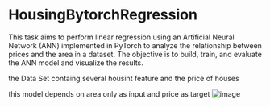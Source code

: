 # HousingBytorchRegression
This task aims to perform linear regression using an Artificial Neural Network (ANN) implemented in PyTorch to analyze the relationship between prices and the area in a dataset. The objective is to build, train, and evaluate the ANN model and visualize the results.

the Data Set containg several housint feature and the price of houses

this model depends on area only as input and price as target
![image](https://github.com/user-attachments/assets/ebb41313-ef41-4a76-ae98-b926eb3f5cb0)
